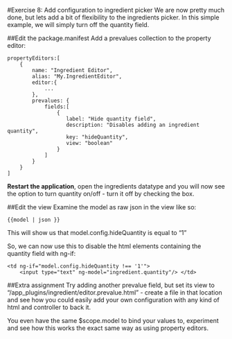 #Exercise 8: Add configuration to ingredient picker
We are now pretty much done, but lets add a bit of flexibility to the ingredients picker. In this simple example, we will simply turn off the quantity field. 

##Edit the package.manifest
Add a prevalues collection to the property editor: 

	propertyEditors:[
		{
			name: "Ingredient Editor",
			alias: "My.IngredientEditor",
			editor:{
				...
			},
			prevalues: {
			    fields:[
			        {
			           label: "Hide quantity field",
			           description: "Disables adding an ingredient quantity",
			           key: "hideQuantity",
			           view: "boolean"
			        }            
			    ]
			}
		}
	]

__Restart the application__, open the ingredients datatype and you will now see the option to turn quantity on/off - turn it off by checking the box.

##Edit the view
Examine the model as raw json in the view like so:

	{{model | json }}

This will show us that model.config.hideQuantity is equal to “1” 

So, we can now use this to disable the html elements containing the quantity field with ng-if: 

	<td ng-if="model.config.hideQuantity !== '1'">
		<input type="text" ng-model="ingredient.quantity"/> </td>

##Extra assignment
Try adding another prevalue field, but set its view to “/app_plugins/ingredient/editor.prevalue.html”  - create a file in that location and see how you could easily add your own configuration with any kind of html and controller to back it.

You even have the same $scope.model to bind your values to, experiment and see how this works the exact same way as using property editors. 